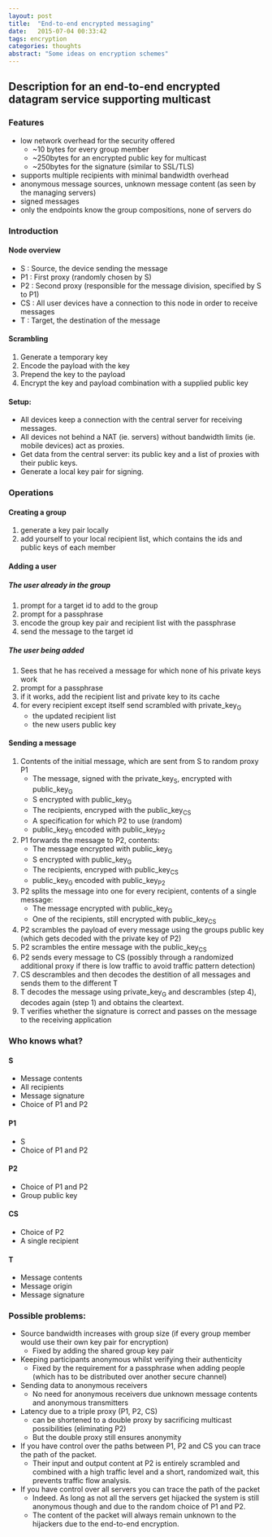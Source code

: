 ```yaml
---
layout: post
title:  "End-to-end encrypted messaging"
date:   2015-07-04 00:33:42
tags: encryption
categories: thoughts
abstract: "Some ideas on encryption schemes" 
---
```


## Description for an end-to-end encrypted datagram service supporting multicast

### Features
* low network overhead for the security offered
    * ~10 bytes for every group member
    * ~250bytes for an encrypted public key for multicast
    * ~250bytes for the signature (similar to SSL/TLS)
* supports multiple recipients with minimal bandwidth overhead
* anonymous message sources, unknown message content (as seen by the managing servers)
* signed messages
* only the endpoints know the group compositions, none of servers do

### Introduction

#### Node overview
* S : Source, the device sending the message
* P1 : First proxy (randomly chosen by S)
* P2 : Second proxy (responsible for the message division, specified by S to P1)
* CS : All user devices have a connection to this node in order to receive messages
* T : Target, the destination of the message

#### Scrambling
1. Generate a temporary key
2. Encode the payload with the key
3. Prepend the key to the payload
4. Encrypt the key and payload combination with a supplied public key 

#### Setup:
* All devices keep a connection with the central server for receiving messages.
* All  devices not behind a NAT (ie. servers) without bandwidth limits (ie. mobile devices) act as proxies.
* Get data from the central server: its public key and a list of proxies with their public keys.
* Generate a local key pair for signing.

### Operations

#### Creating a group
1. generate a key pair locally
2. add yourself to your local recipient list, which contains the ids and public keys of each member

#### Adding a user

##### The user already in the group
1. prompt for a target id to add to the group
2. prompt for a passphrase
3. encode the group key pair and recipient list with the passphrase
4. send the message to the target id

##### The user being added
1. Sees that he has received a message for which none of his private keys work
2. prompt for a passphrase
3. if it works, add the recipient list and private key to its cache
4. for every recipient except itself send scrambled with private_key<sub>G</sub>
    * the updated recipient list
    * the new users public key

#### Sending a message
1. Contents of the initial message, which are sent from S to random proxy P1
    * The message, signed with the private_key<sub>S</sub>, encrypted with public_key<sub>G</sub>
    * S encrypted with public_key<sub>G</sub>
    * The recipients, encryped with the public_key<sub>CS</sub>
    * A specification for which P2 to use (random)
    * public_key<sub>G</sub> encoded with public_key<sub>P2</sub>
2. P1 forwards the message to P2, contents:
    * The message encrypted with public_key<sub>G</sub>
    * S encrypted with public_key<sub>G</sub>
    * The recipients, encryped with public_key<sub>CS</sub>
    * public_key<sub>G</sub> encoded with public_key<sub>P2</sub>
3. P2 splits the message into one for every recipient, contents of a single message:
    * The message encrypted with public_key<sub>G</sub>
    * One of the recipients, still encrypted with public_key<sub>CS</sub>
4. P2 scrambles the payload of every message using the groups public key (which gets decoded with the private key of P2)
5. P2 scrambles the entire message with the public_key<sub>CS</sub>
6. P2 sends every message to CS (possibly through a randomized additional proxy if there is low traffic to avoid traffic pattern detection)
7. CS descrambles and then decodes the destition of all messages and sends them to the different T
8. T decodes the message using private_key<sub>G</sub> and descrambles (step 4), decodes again (step 1) and obtains the cleartext.
9. T verifies whether the signature is correct and passes on the message to the receiving application

### Who knows what?

#### S
* Message contents
* All recipients
* Message signature
* Choice of P1 and P2

#### P1
* S
* Choice of P1 and P2

#### P2
* Choice of P1 and P2
* Group public key

#### CS
* Choice of P2
* A single recipient

#### T
* Message contents
* Message origin
* Message signature


### Possible problems:
* Source bandwidth increases with group size (if every group member would use their own key pair for encryption)
    * Fixed by adding the shared group key pair
* Keeping participants anonymous whilst verifying their authenticity 
    * Fixed by the requirement for a passphrase when adding people (which has to be distributed over another secure channel)
* Sending data to anonymous receivers 
    * No need for anonymous receivers due unknown message contents and anonymous transmitters
* Latency due to a triple proxy (P1, P2, CS)
    * can be shortened to a double proxy by sacrificing multicast possibilities (eliminating P2)
    * But the double proxy still ensures anonymity
* If you have control over the paths between P1, P2 and CS you can trace the path of the packet.
    * Their input and output content at P2 is entirely scrambled and combined with a high traffic level and a short, randomized wait, this prevents traffic flow analysis.
* If you have control over all servers you can trace the path of the packet
    * Indeed. As long as not all the servers get hijacked the system is still anonymous though and due to the random choice of P1 and P2.
    * The content of the packet will always remain unknown to the hijackers due to the end-to-end encryption.
